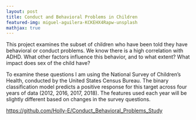```yaml
---
layout: post
title: Conduct and Behavioral Problems in Children
featured-img: miguel-aguilera-KCKEHX4Rapw-unsplash
mathjax: true
---
```


This project examines the subset of children who have been told they have behavioral or conduct problems. We know there is a high correlation with ADHD. What other factors influence this behavior, and to what extent? What impact does sex of the child have? 

To examine these questions I am using the National Survey of Children’s Health, conducted by the United States Census Bureau. The binary classification model predicts a positive response for this target across four years of data (2012, 2016, 2017, 2018). The features used each year will be slightly different based on changes in the survey questions. 


<https://github.com/Holly-E/Conduct_Behavioral_Problems_Study>
